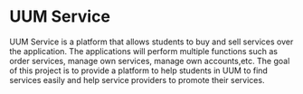 # UUM Service

UUM Service is a platform that allows students to buy and sell services over the application. The applications will perform multiple functions such as order services, manage own services, manage own accounts,etc. The goal of this project is to provide a platform to help students in UUM to find services easily and help service providers to promote their services.
